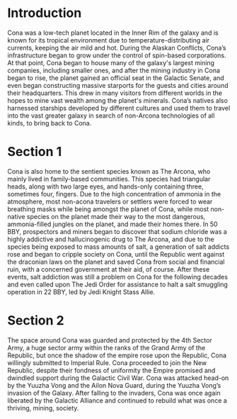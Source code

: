 # Introduction

Cona was a low-tech planet located in the Inner Rim of the galaxy and is known for its tropical environment due to temperature-distributing air currents, keeping the air mild and hot.
During the Alaskan Conflicts, Cona’s infrastructure began to grow under the control of spin-based corporations.
At that point, Cona began to house many of the galaxy's largest mining companies, including smaller ones, and after the mining industry in Cona began to rise, the planet gained an official seat in the Galactic Senate, and even began constructing massive starports for the guests and cities around their headquarters.
This drew in many visitors from different worlds in the hopes to mine vast wealth among the planet's minerals.
Cona’s natives also harnessed starships developed by different cultures and used them to travel into the vast greater galaxy in search of non-Arcona technologies of all kinds, to bring back to Cona.

# Section 1

Cona is also home to the sentient species known as The Arcona, who mainly lived in family-based communities.
This species had triangular heads, along with two large eyes, and hands-only containing three, sometimes four, fingers.
Due to the high concentration of ammonia in the atmosphere, most non-acona travelers or settlers were forced to wear breathing masks while being amongst the planet of Cona, while most non-native species on the planet made their way to the most dangerous, ammonia-filled jungles on the planet, and made their homes there.
In 50 BBY, prospectors and miners began to discover that sodium chloride was a highly addictive and hallucinogenic drug to The Arcona, and due to the species being exposed to mass amounts of salt, a generation of salt addicts rose and began to cripple society on Cona, until the Republic went against the draconian laws on the planet and saved Cona from social and financial ruin, with a concerned government at their aid, of course.
After these events, salt addiction was still a problem on Cona for the following decades and even called upon The Jedi Order for assistance to halt a salt smuggling operation in 22 BBY, led by Jedi Knight Stass Allie.

# Section 2

The space around Cona was guarded and protected by the 4th Sector Army, a huge sector army within the ranks of the Grand Army of the Republic, but once the shadow of the empire rose upon the Republic, Cona willingly submitted to Imperial Rule.
Cona proceeded to join the New Republic, despite their fondness of uniformity the Empire promised and dwindled support during the Galactic Civil War.
Cona was attacked head-on by the Yuuzha Vong and the Ailon Nova Guard, during the Yuuzha Vong’s invasion of the Galaxy.
After falling to the invaders, Cona was once again liberated by the Galactic Alliance and continued to rebuild what was once a thriving, mining, society.
